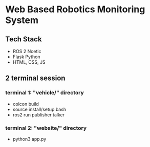 # Web Based Robotics Monitoring System

## Tech Stack
- ROS 2 Noetic
- Flask Python
- HTML, CSS, JS

## 2 terminal session

### terminal 1: "vehicle/" directory
- colcon build
- source install/setup.bash
- ros2 run publisher talker

### terminal 2: "website/" directory
- python3 app.py